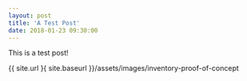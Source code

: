 ```yaml
---
layout: post
title: 'A Test Post'
date: 2018-01-23 09:30:00
---
```


This is a test post!

{{ site.url }{ site.baseurl }}/assets/images/inventory-proof-of-concept
